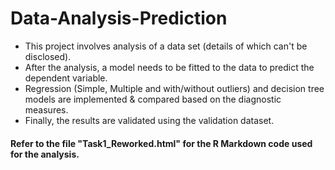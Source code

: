 # Data-Analysis-Prediction
- This project involves analysis of a data set (details of which can't be disclosed). 
- After the analysis, a model needs to be fitted to the data to predict the dependent variable.
- Regression (Simple, Multiple and with/without outliers) and decision tree models are implemented & compared based on the diagnostic measures.
- Finally, the results are validated using the validation dataset.

#### Refer to the file "Task1_Reworked.html" for the R Markdown code used for the analysis.
